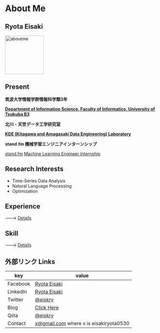 # About Me

## Ryota Eisaki

<img width="127" alt="aboutme" src="https://user-images.githubusercontent.com/39875637/97383894-f75ae600-1911-11eb-852e-b3016eb7349a.jpeg">


## Present

**筑波大学情報学群情報科学類3年**  

[**Department of Information Science, Faculty of Informatics, University of Tsukuba B3**
](https://www.coins.tsukuba.ac.jp)

**北川・天笠データ工学研究室**

[**KDE (Kitagawa and Amagasaki Data Engineering) Laboratory**](http://kde.cs.tsukuba.ac.jp/)

**stand.fm 機械学習エンジニアインターンシップ**

[stand.fm](https://corp.stand.fm) [Machine Learning Engineer Internship](https://herp.careers/v1/standfm/BraKuoBEMzlw)

## Research Interests

- Time-Series Data Analysis
- Natural Language Processing 
- Optimization



## Experience
---> [Details](https://github.com/RyotaEisaki/about_me/blob/master/Career.md)




## Skill

---> [Details](https://github.com/RyotaEisaki/about_me/blob/master/Skills.md)


## 外部リンク Links
|key|value|
|---|---|
|Facebook|[Ryota Eisaki](https://www.facebook.com/ryotaeisaki)|
|LinkedIn|[Ryota Eisaki](https://www.linkedin.com/in/eisakiryota)|
|Twitter|[@eiskry](https://twitter.com/eiskry)|
|Blog|[Click Here](https://rethink-multimedia.com)|
|Qiita|[@eiskry](https://qiita.com/eiskry)|
|Contact| x@gmail.com where x is eisakiryota0530|

